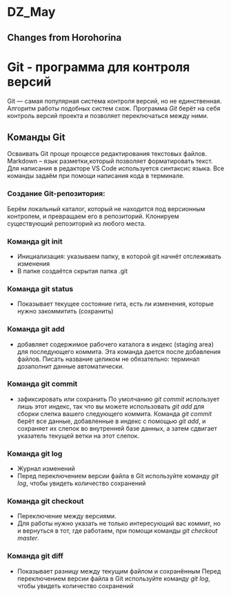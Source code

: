 # DZ_May

## Changes from Horohorina

# Git - программа для контроля версий

Git — самая популярная система контроля версий, но не единственная. Алгоритм работы подобных систем схож.
Программа *Git* берёт на себя контроль версий проекта и позволяет переключаться между ними. 

## Команды Git

Осваивать Git проще процессе редактирования текстовых файлов. Markdown – язык разметки,который позволяет форматировать текст. Для написания в редакторе VS Code используется синтаксис языка.
Все команды задаём при помощи написания кода в терминале.

### Создание Git-репозитория:
Берём локальный каталог, который не находится под версионным контролем, и превращаем его в репозиторий.
Клонируем существующий репозиторий из любого места.

### Команда git init
* Инициализация: указываем папку, в которой git начнёт отслеживать изменения
* В папке создаётся скрытая папка .git

### Команда git status
* Показывает текущее состояние гита, есть ли изменения, которые нужно закоммитить (сохранить)

### Команда git add
* добавляет содержимое рабочего каталога в индекс (staging area) для последующего коммита. Эта команда дается после добавления файлов. Писать название целиком не обязательно: терминал дозаполнит данные автоматически.

### Команда git commit
* зафиксировать или сохранить
По умолчанию *git commit* использует лишь этот индекс, так что вы можете использовать *git add* для сборки слепка вашего следующего коммита.
Команда *git commit* берёт все данные, добавленные в индекс с помощью *git add*, и сохраняет их слепок во внутренней базе данных,  а затем сдвигает указатель текущей ветки на этот слепок.

### Команда git log
* Журнал изменений
* Перед переключением версии файла в Git используйте команду *git log*, чтобы увидеть количество сохранений

### Команда git checkout
* Переключение между версиями.
* Для работы нужно указать не только интересующий вас коммит, но и вернуться в тот, где работаем, при помощи команды *git checkout master*.

### Команда git diff
* Показывает разницу между текущим файлом и сохранённым
Перед переключением версии файла в Git используйте команду *git log*, чтобы увидеть количество сохранений
